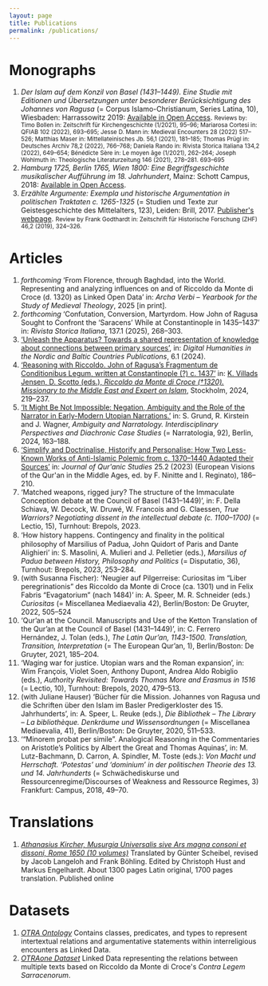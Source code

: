 ```yaml
---
layout: page
title: Publications
permalink: /publications/
---
```


# Monographs
<ol>
<li id="islam"> <i>Der Islam auf dem Konzil von Basel (1431–1449). Eine Studie mit Editionen und Übersetzungen unter besonderer Berücksichtigung des Johannes von Ragusa</i> (= Corpus Islamo-Christianum, Series Latina, 10), Wiesbaden: Harrassowitz 2019: <a href="https://www.harrassowitz-verlag.de/titel_6457.ahtml">Available in Open Access</a>. <small>Reviews by: Timo Bollen in: Zeitschrift für Kirchengeschichte (1/2021), 95–96; Mariarosa Cortesi in: QFIAB 102 (2022), 693–695; Jesse D. Mann in: Medieval Encounters 28 (2022) 517–526; Matthias Maser in: Mittellateinisches Jb. 56,1 (2021), 181–185; Thomas Prügl in: Deutsches Archiv 78,2 (2022), 766–768; Daniela Rando in: Rivista Storica Italiana 134,2 (2022), 649–654; Bénédicte Sère in: Le moyen âge (1/2021), 262–264; Joseph Wohlmuth in: Theologische Literaturzeitung 146 (2021), 278–281. 693–695</small></li>

<li id="hamburg"> <i>Hamburg 1725, Berlin 1765, Wien 1800: Eine Begriffsgeschichte musikalischer Aufführung im 18. Jahrhundert</i>, Mainz: Schott Campus, 2018: <a href="https://schott-campus.com/hamburg-1725-berlin-1765-wien-1800/">Available in Open Access</a>.</li>

<li id="argumente"> <i>Erzählte Argumente: Exempla und historische Argumentation in politischen Traktaten c. 1265-1325</i> (= Studien und Texte zur Geistesgeschichte des Mittelalters, 123), Leiden: Brill, 2017. <a href="https://brill.com/display/title/34319">Publisher's webpage</a>. <small>Review by Frank Godthardt in: Zeitschrift für Historische Forschung (ZHF) 46,2 (2019), 324–326.</small></li>
</ol>


# Articles
<ol>
<li id="riccoldo_linked"> <i>forthcoming</i> ‘From Florence, through Baghdad, into the World. Representing and analyzing influences on and of Riccoldo da Monte di Croce (d. 1320) as Linked Open Data’ in: <i>Archa Verbi – Yearbook for the Study of Medieval Theology</i>, 2025 [in print].</li>
<li id="preacher"> <i>forthcoming</i> ‘Confutation, Conversion, Martyrdom. How John of Ragusa Sought to Confront the ‘Saracens’ While at Constantinople in 1435–1437’ in: <i>Rivista Storica Italiana</i>, 137.1 (2025), 268–303.</li>
<li id="unleash"> <a href="https://doi.org/10.5617/dhnbpub.11519">‘Unleash the Apparatus? Towards a shared representation of knowledge about connections between primary sources’</a>, in: <i>Digital Humanities in the Nordic and Baltic Countries Publications</i>, 6.1 (2024).</li>
<li id="reasoning"> <a href="https://doi.org/10.62077/35j8k4.j1gs7d">‘Reasoning with Riccoldo. John of Ragusa’s Fragmentum de Conditionibus Legum, written at Constantinople (?) c. 1437’</a> in: <a href="https://doi.org/10.62077/35j8k4">K. Villads Jensen, D. Scotto (eds.), <i>Riccoldo da Monte di Croce (†1320). Missionary to the Middle East and Expert on Islam</i></a>, Stockholm, 2024, 219–237.</li>
<li id="impossible"> <a href="https://doi.org/10.1515/9783111502618-008">‘It Might Be Not Impossible: Negation, Ambiguity and the Role of the Narrator in Early-Modern Utopian Narrations.’</a> in: S. Grund, R. Kirstein and J. Wagner, <i>Ambiguity and Narratology. Interdisciplinary Perspectives and Diachronic Case Studies</i> (= Narratologia, 92), Berlin, 2024, 163–188.</li>
<li id="simplify"> <a href="https://doi.org/10.3366/jqs.2023.0548">‘Simplify and Doctrinalise, Historify and Personalise: How Two Less-Known Works of Anti-Islamic Polemic from c. 1370–1440 Adapted their Sources’</a> in: <i>Journal of Qur'anic Studies</i> 25.2 (2023) (European Visions of the Qur'an in the Middle Ages, ed. by F. Ninitte and I. Reginato), 186–210.</li>
<li id="matched"> ‘Matched weapons, rigged jury? The structure of the Immaculate Conception debate at the Council of Basel (1431–1449)’, in: F. Della Schiava, W. Decock, W. Druwé, W. Francois and G. Claessen, <i>True Warriors? Negotiating dissent in the intellectual debate (c. 1100–1700)</i> (= Lectio, 15), Turnhout: Brepols, 2023.</li>
<li id="contingency"> ‘How history happens. Contingency and ﬁnality in the political philosophy of Marsilius of Padua, John Quidort of Paris and Dante Alighieri’ in: S. Masolini, A. Mulieri and J. Pelletier (eds.), <i>Marsilius of Padua between History, Philosophy and Politics</i> (= Disputatio, 36), Turnhout: Brepols, 2023, 253–284.</li>
<li id="Neugier"> (with Susanna Fischer): ‘Neugier auf Pilgerreise: Curiositas im “Liber peregrinationis” des Riccoldo da Monte di Croce (ca. 1301) und in Felix Fabris “Evagatorium” (nach 1484)’ in: A. Speer, M. R. Schneider (eds.) <i>Curiositas</i> (= Miscellanea Mediaevalia 42), Berlin/Boston: De Gruyter, 2022, 505–524</li>
<li id="council"> ‘Qur’an at the Council. Manuscripts and Use of the Ketton Translation of the Qur’an at the Council of Basel (1431–1449)’, in: C. Ferrero Hernández, J. Tolan (eds.), <i>The Latin Qur’an, 1143-1500. Translation, Transition, Interpretation</i> (= The European Qur’an, 1), Berlin/Boston: De Gruyter, 2021, 185–204.</li>
<li id="waging"> ‘Waging war for justice. Utopian wars and the Roman expansion’, in: Wim François, Violet Soen, Anthony Dupont, Andrea Aldo Robiglio (eds.), <i>Authority Revisited: Towards Thomas More and Erasmus in 1516</i> (= Lectio, 10), Turnhout: Brepols, 2020, 479–513.</li>
<li id="Mission"> (with Juliane Hauser) ‘Bücher für die Mission. Johannes von Ragusa und die Schriften über den Islam im Basler Predigerkloster des 15. Jahrhunderts’, in: A. Speer, L. Reuke (eds.), <i>Die Bibliothek – The Library – La bibliothèque. Denkräume und Wissensordnungen</i> (= Miscellanea Mediaevalia, 41), Berlin/Boston: De Gruyter, 2020, 511–533.</li>
<li id="Minorem"> ‘“Minorem probat per simile”. Analogical Reasoning in the Commentaries on Aristotle’s Politics by Albert the Great and Thomas Aquinas’, in: M. Lutz-Bachmann, D. Carron, A. Spindler, M. Toste (eds.): <i>Von Macht und Herrschaft. ‘Potestas’ und ‘dominium’ in der politischen Theorie des 13. und 14. Jahrhunderts</i> (= Schwächediskurse und Ressourcenregime/Discourses of Weakness and Ressource Regimes, 3) Frankfurt: Campus, 2018, 49–70.</li>
</ol>


<h1>Translations</h1>
<ol><li id="Kircher"> <a href="https://www.hmt-leipzig.de/de/home/fachrichtungen/institut-fuer-musikwissenschaft/forschung/musurgia-universalis"><i>Athanasius Kircher, Musurgia Universalis sive Ars magna consoni et dissoni, Rome 1650 (10 volumes)</i></a> Translated by Günter Scheibel, revised by Jacob Langeloh and Frank Böhling. Edited by Christoph Hust and Markus Engelhardt. About 1300 pages Latin original, 1700 pages translation. Published online</li></ol>


<h1>Datasets</h1>
<ol id="datasets">
<li id="otra_ontology"> <a href="https://zenodo.org/records/12605515"><i>OTRA Ontology</i></a> Contains classes, predicates, and types  to represent intertextual relations and argumentative statements within interreligious encounters as Linked Data.
</li>
<li id="otra_one"> <a href="https://zenodo.org/records/12605638"><i>OTRAone Dataset</i></a> Linked Data representing the relations between multiple texts based on Riccoldo da Monte di Croce's <i>Contra Legem Sarracenorum</i>.
</li></ol>